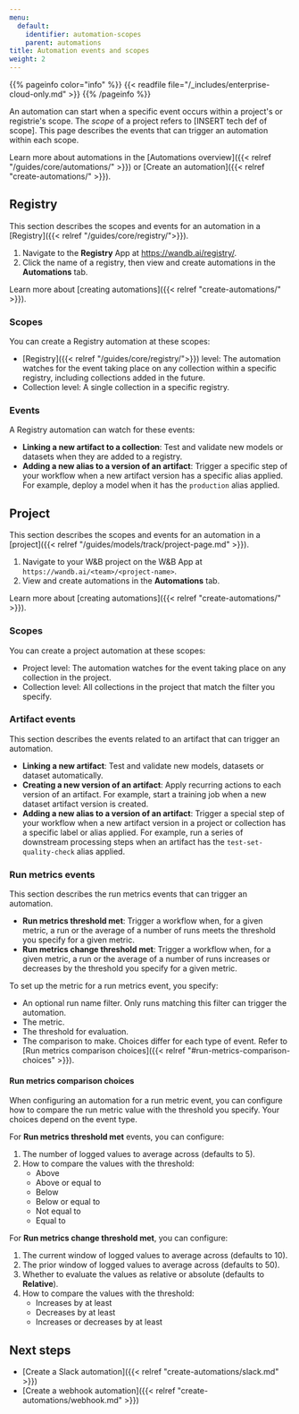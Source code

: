 ```yaml
---
menu:
  default:
    identifier: automation-scopes
    parent: automations
title: Automation events and scopes
weight: 2
---
```

{{% pageinfo color="info" %}}
{{< readfile file="/_includes/enterprise-cloud-only.md" >}}
{{% /pageinfo %}}

An automation can start when a specific event occurs within a project's or registrie's  scope. The *scope* of a project refers to [INSERT tech def of scope]. This page describes the events that can trigger an automation within each scope.

Learn more about automations in the [Automations overview]({{< relref "/guides/core/automations/" >}}) or [Create an automation]({{< relref "create-automations/" >}}).

## Registry
This section describes the scopes and events for an automation in a [Registry]({{< relref "/guides/core/registry/">}}).

1. Navigate to the **Registry** App at https://wandb.ai/registry/.
1. Click the name of a registry, then view and create automations in the **Automations** tab.

Learn more about [creating automations]({{< relref "create-automations/" >}}).

### Scopes
You can create a Registry automation at these scopes:
- [Registry]({{< relref "/guides/core/registry/">}}) level: The automation watches for the event taking place on any collection within a specific registry, including collections added in the future.
- Collection level: A single collection in a specific registry.

### Events
A Registry automation can watch for these events:
- **Linking a new artifact to a collection**: Test and validate new models or datasets when they are added to a registry.
- **Adding a new alias to a version of an artifact**: Trigger a specific step of your workflow when a new artifact version has a specific alias applied. For example, deploy a model when it has the `production` alias applied.

## Project
This section describes the scopes and events for an automation in a [project]({{< relref "/guides/models/track/project-page.md" >}}).

1. Navigate to your W&B project on the W&B App at `https://wandb.ai/<team>/<project-name>`.
1. View and create automations in the **Automations** tab.

Learn more about [creating automations]({{< relref "create-automations/" >}}).

### Scopes
You can create a project automation at these scopes:
- Project level: The automation watches for the event taking place on any collection in the project.
- Collection level: All collections in the project that match the filter you specify.

### Artifact events
This section describes the events related to an artifact that can trigger an automation.

- **Linking a new artifact**: Test and validate new models, datasets or dataset automatically.
- **Creating a new version of an artifact**: Apply recurring actions to each version of an artifact. For example, start a training job when a new dataset artifact version is created.
- **Adding a new alias to a version of an artifact**: Trigger a special step of your workflow when a new artifact version in a project or collection has a specific label or alias applied. For example, run a series of downstream processing steps when an artifact has the `test-set-quality-check` alias applied.

### Run metrics events
This section describes the run metrics events that can trigger an automation.

- **Run metrics threshold met**: Trigger a workflow when, for a given metric, a run or the average of a number of runs meets the threshold you specify for a given metric.
- **Run metrics change threshold met**: Trigger a workflow when, for a given metric, a run or the average of a number of runs increases or decreases by the threshold you specify for a given metric.

To set up the metric for a run metrics event, you specify:

- An optional run name filter. Only runs matching this filter can trigger the automation.
- The metric.
- The threshold for evaluation.
- The comparison to make. Choices differ for each type of event. Refer to [Run metrics comparison choices]({{< relref "#run-metrics-comparison-choices" >}}).

#### Run metrics comparison choices
When configuring an automation for a run metric event, you can configure how to compare the run metric value with the threshold you specify. Your choices depend on the event type.

For **Run metrics threshold met** events, you can configure:
1. The number of logged values to average across (defaults to 5).
1. How to compare the values with the threshold:
    - Above
    - Above or equal to
    - Below
    - Below or equal to
    - Not equal to
    - Equal to

For **Run metrics change threshold met**, you can configure:
1. The current window of logged values to average across (defaults to 10).
1. The prior window of logged values to average across (defaults to 50).
1. Whether to evaluate the values as relative or absolute (defaults to **Relative**).
1. How to compare the values with the threshold:
      - Increases by at least
      - Decreases by at least
      - Increases or decreases by at least

## Next steps
- [Create a Slack automation]({{< relref "create-automations/slack.md" >}})
- [Create a webhook automation]({{< relref "create-automations/webhook.md" >}})